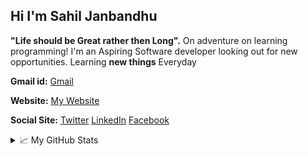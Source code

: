 ## Hi I'm Sahil Janbandhu 
**"Life should be Great rather then Long".**
On adventure on learning programming! 
I'm an Aspiring Software developer looking out for new opportunities.
Learning **new things** Everyday

**Gmail id:**
[Gmail](https://www.github.com/sahil14498@gmail.com)

**Website:** [My Website](https://sahiljanbandhu.github.io/)

**Social Site:**
[Twitter](https://twitter.com/sahil_janbandhu) [LinkedIn](https://www.linkedin.com/in/sahil-janbandhu/) [Facebook](https://www.facebook.com/s.d.janbandhu)

  
<details>
  <summary>📈 My GitHub Stats</summary>
  

  
  

### Repo Stats
| ![Sahil github stats](https://github-readme-stats.vercel.app/api/top-langs/?username=sahiljanbandhu&hide_border=true&layout=compact&hide_border=true&title_color=58A6FF&text_color=8C949E&icon_color=89E153&bg_color=0D1117) | ![Sahil github stats](https://github-readme-stats.vercel.app/api?username=sahiljanbandhu&show_icons=true&count_private=true&hide=issues&hide_border=true&title_color=58A6FF&text_color=8C949E&icon_color=89E153&bg_color=0D1117) |
| ------------- | ------------- |


### Stats

<p><img align="center" src="https://github-readme-streak-stats.herokuapp.com/?user=sahiljanbandhu&" alt="sahiljanbandhu" /></p>
</br>
</br>

![](https://activity-graph.herokuapp.com/graph?username=sahiljanbandhu&theme=github)



  





